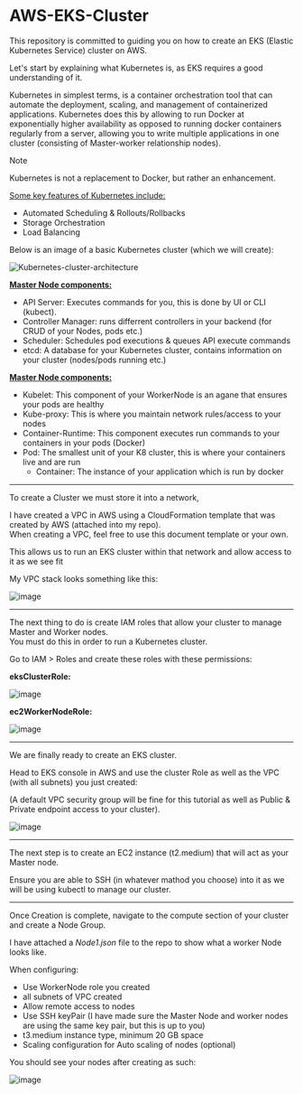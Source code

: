 # AWS-EKS-Cluster

This repository is committed to guiding you on how to create an EKS (Elastic Kubernetes Service) cluster on AWS.

Let's start by explaining what Kubernetes is, as EKS requires a good understanding of it.

Kubernetes in simplest terms, is a container orchestration tool that can automate the deployment, scaling, and management of containerized applications. Kubernetes does this by allowing to run Docker at exponentially higher availability as opposed to running docker containers regularly from a server, allowing you to write multiple applications in one cluster (consisting of Master-worker relationship nodes).

> [!NOTE]  
> Kubernetes is not a replacement to Docker, but rather an enhancement.

<ins>Some key features of Kubernetes include:</ins>
 - Automated Scheduling & Rollouts/Rollbacks
 - Storage Orchestration
 - Load Balancing

Below is an image of a basic Kubernetes cluster (which we will create):

![Kubernetes-cluster-architecture](https://github.com/Semir-Devops/AWS-EKS-Cluster/assets/144611511/4f834c22-e738-4929-864b-fc896091686e)

<ins><b>Master Node components:</b></ins>

 * API Server: Executes commands for you, this is done by UI or CLI (kubect).
 * Controller Manager: runs differrent controllers in your backend (for CRUD of your Nodes, pods etc.)
 * Scheduler: Schedules pod executions & queues API execute commands
 * etcd: A database for your Kubernetes cluster, contains information on your cluster (nodes/pods running etc.)

<ins><b>Master Node components:</b></ins>

 * Kubelet: This component of your WorkerNode is an agane that ensures your pods are healthy
 * Kube-proxy: This is where you maintain network rules/access to your nodes
 * Container-Runtime: This component executes run commands to your containers in your pods (Docker)
 * Pod: The smallest unit of your K8 cluster, this is where your containers live and are run
    * Container: The instance of your application which is run by docker

<hr/>

To create a Cluster we must store it into a network,

I have created a VPC in AWS using a CloudFormation template that was created by AWS (attached into my repo).<br/>When creating a VPC, feel free to use this document template or your own.

This allows us to run an EKS cluster within that network and allow access to it as we see fit

My VPC stack looks something like this:

![image](https://github.com/Semir-Devops/AWS-EKS-Cluster/assets/144611511/55f29362-9448-4061-b5e8-3239ac73a4fe)

<hr/>

The next thing to do is create IAM roles that allow your cluster to manage Master and Worker nodes.<br/>You must do this in order to run a Kubernetes cluster.

Go to IAM > Roles and create these roles with these permissions:

<b>eksClusterRole:</b>

![image](https://github.com/Semir-Devops/AWS-EKS-Cluster/assets/144611511/27653f53-01bc-410e-8aac-c1e1acd1e076)

<b>ec2WorkerNodeRole:</b>

![image](https://github.com/Semir-Devops/AWS-EKS-Cluster/assets/144611511/7b4f13f1-05a0-4964-9319-877952f13d35)

<hr/>

We are finally ready to create an EKS cluster. 

Head to EKS console in AWS and use the cluster Role as well as the VPC (with all subnets) you just created:

(A default VPC security group will be fine for this tutorial as well as Public & Private endpoint access to your cluster). 

![image](https://github.com/Semir-Devops/AWS-EKS-Cluster/assets/144611511/bb81ac96-3dde-4a87-9092-6042c98dc8d7)

<hr/>

The next step is to create an EC2 instance (t2.medium) that will act as your Master node.

Ensure you are able to SSH (in whatever mathod you choose) into it as we will be using kubectl to manage our cluster.



<hr/>

Once Creation is complete, navigate to the compute section of your cluster and create a Node Group.

I have attached a *Node1.json* file to the repo to show what a worker Node looks like.

When configuring:

 - Use WorkerNode role you created
 - all subnets of VPC created
 - Allow remote access to nodes
 - Use SSH keyPair (I have made sure the Master Node and worker nodes are using the same key pair, but this is up to you)
 - t3.medium instance type, minimum 20 GB space
 - Scaling configuration for Auto scaling of nodes (optional)

You should see your nodes after creating as such:

![image](https://github.com/Semir-Devops/AWS-EKS-Cluster/assets/144611511/013002b3-1c16-404c-9380-f0b6797ca432)

